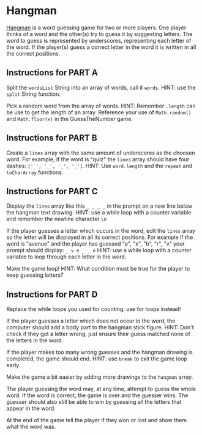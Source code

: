 # Hangman

[Hangman](<https://en.wikipedia.org/wiki/Hangman_(game)>) is a word guessing game for two or more players. One player thinks of a word and the other(s) try to guess it by suggesting letters. The word to guess is represented by underscores, representing each letter of the word. If the player(s) guess a correct letter in the word it is written in all the correct positions.

## Instructions for PART A

Split the `wordsList` String into an array of words, call it `words`. HINT: use the `split` String function.

Pick a random word from the array of words. HINT: Remember `.length` can be use to get the length of an array. Reference your use of `Math.random()` and `Math.floor(x)` in the GuessTheNumber game.

## Instructions for PART B

Create a `lines` array with the same amount of underscores as the choosen word. For example, if the word is "quiz" the `lines` array should have four dashes: `['_', '_', '_', '_']`. HINT: Use `word.length` and the `repeat` and `toCharArray` functions.

## Instructions for PART C

Display the `lines` array like this `_ _ _ _` in the prompt on a new line below the hangman text drawing. HINT: use a while loop with a counter variable and remember the newline character `\n`

If the player guesses a letter which occurs in the word, edit the `lines` array so the letter will be displayed in all its correct positions. For example if the word is "avenue" and the player has guessed "e", "x", "b", "r", "v" your prompt should display: `_ v e _ _ e` HINT: use a while loop with a counter variable to loop through each letter in the word.

Make the game loop! HINT: What condition must be true for the player to keep guessing letters?

## Instructions for PART D

Replace the while loops you used for counting, use for loops instead!

If the player guesses a letter which does not occur in the word, the computer should add a body part to the hangman stick figure. HINT: Don't check if they got a letter wrong, just ensure their guess matched none of the letters in the word.

If the player makes too many wrong guesses and the hangman drawing is completed, the game should end. HINT: use `break` to exit the game loop early.

Make the game a bit easier by adding more drawings to the `hangman` array.

The player guessing the word may, at any time, attempt to guess the whole word. If the word is correct, the game is over and the guesser wins. The guesser should also still be able to win by guessing all the letters that appear in the word.

At the end of the game tell the player if they won or lost and show them what the word was.
